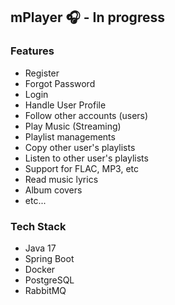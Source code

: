 ## mPlayer :headphones: - In progress

### Features

- Register
- Forgot Password
- Login
- Handle User Profile
- Follow other accounts (users)
- Play Music (Streaming)
- Playlist managements
- Copy other user's playlists
- Listen to other user's playlists
- Support for FLAC, MP3, etc
- Read music lyrics
- Album covers
- etc...

### Tech Stack

- Java 17
- Spring Boot
- Docker
- PostgreSQL
- RabbitMQ